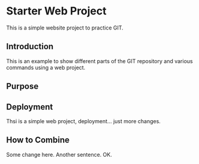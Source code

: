 # Starter Web Project

This is a simple website project to practice GIT.

## Introduction

This is an example to show different parts of the GIT repository and various commands using a web project.

## Purpose

## Deployment

Thsi is a simple web project, deployment... just more changes.

## How to Combine

Some change here. Another sentence. OK.

<!-- A copyright message -->
